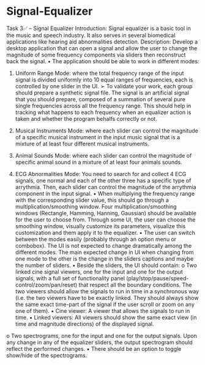 # Signal-Equalizer
Task 3✅ – Signal Equalizer
Introduction: Signal equalizer is a basic tool in the music and speech industry. It also serves in several biomedical
applications like hearing aid abnormalities detection.
Description: Develop a desktop application that can open a signal and allow the user to change the magnitude of some
frequency components via sliders then reconstruct back the signal.
• The application should be able to work in different modes:
1. Uniform Range Mode: where the total frequency range of the input signal is divided uniformly into 10 equal
ranges of frequencies, each is controlled by one slider in the UI.
➢ To validate your work, each group should prepare a synthetic signal file. The signal is an artificial
signal that you should prepare, composed of a summation of several pure single frequencies across
all the frequency range. This should help in tracking what happens to each frequency when an
equalizer action is taken and whether the program behalfs correctly or not.

2. Musical Instruments Mode: where each slider can control the magnitude of a specific musical instrument in
the input music signal that is a mixture of at least four different musical instruments.
3. Animal Sounds Mode: where each slider can control the magnitude of specific animal sound in a mixture of
at least four animals sounds.
4. ECG Abnormalities Mode: You need to search for and collect 4 ECG signals, one normal and each of the
other three has a specific type of arrythmia. Then, each slider can control the magnitude of the arrythmia
component in the input signal.
• When multiplying the frequency range with the corresponding slider value, this should go through a
multiplication/smoothing window. Four multiplication/smoothing windows (Rectangle, Hamming, Hanning,
Gaussian) should be available for the user to choose from. Through some UI, the user can choose the smoothing
window, visually customize its parameters, visualize this customization and them apply it to the equalizer.
• The user can switch between the modes easily (probably through an option menu or combobox). The UI is not
expected to change dramatically among the different modes. The main expected change in UI when changing
from one mode to the other is the change in the sliders captions and maybe the number of sliders.
• Beside the sliders, the UI should contain:
o Two linked cine signal viewers, one for the input and one for the output signals, with a full set of
functionality panel (play/stop/pause/speed-control/zoom/pan/reset) that respect all the boundary
conditions. The two viewers should allow the signals to run in time in a synchronous way (i.e. the two
viewers have to be exactly linked. They should always show the same exact time-part of the signal if the
user scroll or zoom on any one of them).
▪ Cine viewer: A viewer that allows the signals to run in time.
▪ Linked viewers: All viewers should show the same exact view (in time and magnitude directions)
of the displayed signal.

o Two spectrograms, one for the input and one for the output signals. Upon any change in any of the
equalizer sliders, the output spectrogram should reflect the performed changes.
▪ There should be an option to toggle show/hide of the spectrograms.
